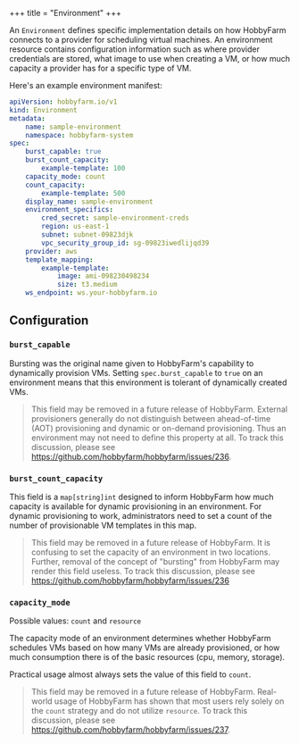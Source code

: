 +++
title = "Environment"
+++

An `Environment` defines specific implementation details on how HobbyFarm connects to a provider for scheduling virtual machines. An environment resource contains configuration information such as where provider credentials are stored, what image to use when creating a VM, or how much capacity a provider has for a specific type of VM. 

Here's an example environment manifest:

```yaml
apiVersion: hobbyfarm.io/v1
kind: Environment
metadata:
    name: sample-environment
    namespace: hobbyfarm-system
spec:
    burst_capable: true
    burst_count_capacity: 
        example-template: 100
    capacity_mode: count
    count_capacity:
        example-template: 500
    display_name: sample-environment
    environment_specifics:
        cred_secret: sample-environment-creds
        region: us-east-1
        subnet: subnet-09823djk
        vpc_security_group_id: sg-09823iwedlijqd39
    provider: aws
    template_mapping:
        example-template:
            image: ami-098230498234
            size: t3.medium
    ws_endpoint: ws.your-hobbyfarm.io
```

## Configuration

### `burst_capable`

Bursting was the original name given to HobbyFarm's capability to dynamically provision VMs. Setting `spec.burst_capable` to `true` on an environment means that this environment is tolerant of dynamically created VMs. 

> This field may be removed in a future release of HobbyFarm. External provisioners generally do not distinguish between ahead-of-time (AOT) provisioning and dynamic or on-demand provisioning. Thus an environment may not need to define this property at all. To track this discussion, please see https://github.com/hobbyfarm/hobbyfarm/issues/236.

### `burst_count_capacity`

This field is a `map[string]int` designed to inform HobbyFarm how much capacity is available for dynamic provisioning in an environment. For dynamic provisioning to work, administrators need to set a count of the number of provisionable VM templates in this map. 

> This field may be removed in a future release of HobbyFarm. It is confusing to set the capacity of an environment in two locations. Further, removal of the concept of "bursting" from HobbyFarm may render this field useless. To track this discussion, please see https://github.com/hobbyfarm/hobbyfarm/issues/236

### `capacity_mode`

Possible values: `count` and `resource`

The capacity mode of an environment determines whether HobbyFarm schedules VMs based on how many VMs are already provisioned, or how much consumption there is of the basic resources (cpu, memory, storage). 

Practical usage almost always sets the value of this field to `count`. 

> This field may be removed in a future release of HobbyFarm. Real-world usage of HobbyFarm has shown that most users rely solely on the `count` strategy and do not utilize `resource`. To track this discussion, please see https://github.com/hobbyfarm/hobbyfarm/issues/237.